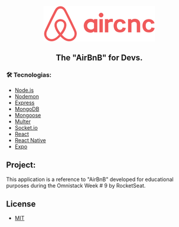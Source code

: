 <p align="center">
  <img src="https://github.com/felipesantosdev/aircnc/blob/master/mobile/src/assets/logo@2x.png?raw=true" />
</p>

<h2 align="center">The "AirBnB" for Devs.</h2>

### 🛠 Tecnologias:

- [Node.js](https://nodejs.org/en/)
- [Nodemon](https://nodemon.io/)
- [Express](https://expressjs.com/)
- [MongoDB](https://www.mongodb.com/)
- [Mongoose](https://mongoosejs.com/)
- [Multer](https://github.com/expressjs/multer)
- [Socket.io](https://https://socket.io/)
- [React](https://reactjs.org/)
- [React Native](https://reactnative.dev/)
- [Expo](https://expo.io/)

## Project:
This application is a reference to "AirBnB" developed for educational purposes during the Omnistack Week # 9 by RocketSeat.

## License
- [MIT](https://github.com/felipesantosdev/aircnc/blob/master/LICENSE)
